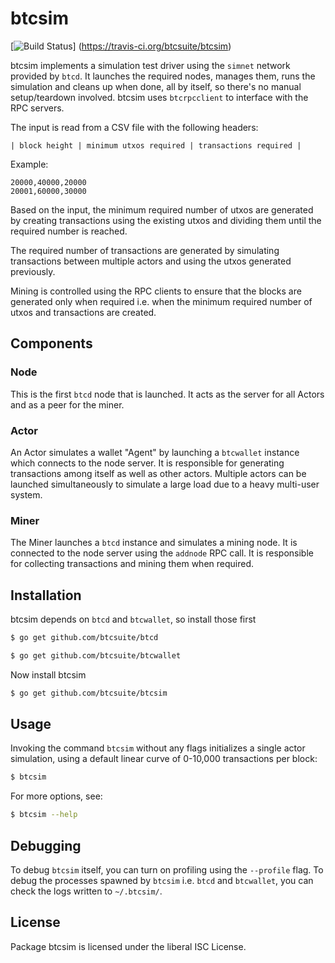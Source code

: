 btcsim
=======

[![Build Status](https://travis-ci.org/btcsuite/btcsim.png?branch=master)]
(https://travis-ci.org/btcsuite/btcsim)

btcsim implements a simulation test driver using the `simnet` network provided
by `btcd`. It launches the required nodes, manages them, runs the simulation
and cleans up when done, all by itself, so there's no manual setup/teardown
involved. btcsim uses `btcrpcclient` to interface with the RPC servers.

The input is read from a CSV file with the following headers:

    | block height | minimum utxos required | transactions required |

Example:

    20000,40000,20000
    20001,60000,30000

Based on the input, the minimum required number of utxos are generated by
creating transactions using the existing utxos and dividing them until the
required number is reached.

The required number of transactions are generated by simulating transactions
between multiple actors and using the utxos generated previously.

Mining is controlled using the RPC clients to ensure that the blocks are
generated only when required i.e. when the minimum required number of utxos and
transactions are created.

## Components

### Node

This is the first `btcd` node that is launched. It acts as the server for all
Actors and as a peer for the miner.

### Actor

An Actor simulates a wallet "Agent" by launching a `btcwallet` instance which
connects to the node server. It is responsible for generating
transactions among itself as well as other actors. Multiple actors can be
launched simultaneously to simulate a large load due to a heavy multi-user
system.

### Miner

The Miner launches a `btcd` instance and simulates a mining node. It is
connected to the node server using the `addnode` RPC call. It is
responsible for collecting transactions and mining them when required.

## Installation

btcsim depends on `btcd` and `btcwallet`, so install those first

```bash
$ go get github.com/btcsuite/btcd
```

```bash
$ go get github.com/btcsuite/btcwallet
```

Now install btcsim

```bash
$ go get github.com/btcsuite/btcsim
```

## Usage

Invoking the command `btcsim` without any flags initializes a single actor
simulation, using a default linear curve of 0-10,000 transactions per block:

```bash
$ btcsim
```

For more options, see:

```bash
$ btcsim --help
```

## Debugging

To debug `btcsim` itself, you can turn on profiling using the `--profile` flag.
To debug the processes spawned by `btcsim` i.e. `btcd` and `btcwallet`, you can
check the logs written to `~/.btcsim/`.


## License

Package btcsim is licensed under the liberal ISC License.
